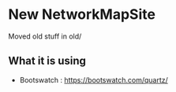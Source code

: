 # New NetworkMapSite
Moved old stuff in old/


## What it is using
- Bootswatch : https://bootswatch.com/quartz/